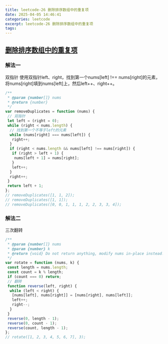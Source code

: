 ```yaml
---
title: leetcode-26 删除排序数组中的重复项
date: 2025-04-05 14:46:41
categories: leetcode
excerpt: leetcode-26 删除排序数组中的重复项
tags: 
---
```

## [删除排序数组中的重复项](https://leetcode.cn/leetbook/read/top-interview-questions-easy/x2gy9m/)

### 解法一

双指针
使用双指针left、right，找到第一个nums[left] !== nums[right]的元素，将nums[right]填到nums[left]上，然后left++、right++。

```js
/**
 * @param {number[]} nums
 * @return {number}
 */
var removeDuplicates = function (nums) {
 // 双指针
 let left = (right = 0);
 while (right < nums.length) {
  // 找到第一个不等于left的元素
  while (nums[right] === nums[left]) {
   right++;
  }
  if (right < nums.length && nums[left] !== nums[right]) {
   if (right > left + 1) {
    nums[left + 1] = nums[right];
   }
   left++;
  }
  right++;
 }
 return left + 1;
};
// removeDuplicates([1, 1, 2]);
// removeDuplicates([1, 1]);
// removeDuplicates([0, 0, 1, 1, 1, 2, 2, 3, 3, 4]);
```

### 解法二

三次翻转

```js
/**
 * @param {number[]} nums
 * @param {number} k
 * @return {void} Do not return anything, modify nums in-place instead.
 */
var rotate = function (nums, k) {
 const length = nums.length;
 const count = k % length;
 if (count === 0) return;
 // 翻转
 function reverse(left, right) {
  while (left < right) {
   [nums[left], nums[right]] = [nums[right], nums[left]];
   left++;
   right--;
  }
 }
 reverse(0, length - 1);
 reverse(0, count - 1);
 reverse(count, length - 1);
};
// rotate([1, 2, 3, 4, 5, 6, 7], 3);

```
